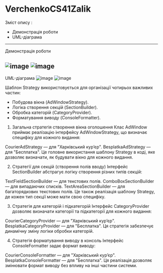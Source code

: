 ﻿# VerchenkoCS41Zalik
 Зміст опису : 
- Демонстрація роботи
- UML-діаграма

------
Демонстрація роботи

![image](https://github.com/user-attachments/assets/67344f6a-bd86-4413-a492-46ec0ad9d600)
![image](https://github.com/user-attachments/assets/0a40d5e7-4273-497c-8c89-1ad6ca2a9eb8)
------
UML-діаграма
![image](https://github.com/user-attachments/assets/362981d1-8a06-4159-91fe-d83a16625145)
![image](https://github.com/user-attachments/assets/311f1b3d-14cd-457e-8508-cfc3e91fe445)

Шаблон Strategy використовується для організації чотирьох важливих частин:

- Побудова вікна (AdWindowStrategy).
- Логіка створення секцій (SectionBuilder).
- Обробка категорій (CategoryProvider).
- Форматування виводу (ConsoleFormatter).

 1. Загальна стратегія створення вікна оголошення
Клас AdWindow приймає реалізацію інтерфейсу AdWindowStrategy, що визначає специфіку для кожного видання:

CourierAdStrategy — для "Харківський кур’єр".
BesplatkaAdStrategy — для "Бесплатка".
Це головне використання шаблону Strategy в коді, яке дозволяє визначати, як будувати вікно для кожного видання.

 2. Стратегії для секцій (створення полів вводу)
Інтерфейс SectionBuilder абстрагує логіку створення різних типів секцій:

TextFieldSectionBuilder — для текстових полів.
ComboBoxSectionBuilder — для випадаючих списків.
TextAreaSectionBuilder — для багаторядкових текстових полів.
Це також реалізація шаблону Strategy, де кожен тип секції може мати свою специфіку.

 3. Стратегія для категорій і підкатегорій
Інтерфейс CategoryProvider дозволяє визначати категорії та підкатегорії для кожного видання:

CourierCategoryProvider — для "Харківський кур’єр".
BesplatkaCategoryProvider — для "Бесплатка".
Ця стратегія забезпечує динамічну зміну логіки обробки категорій.

 4. Стратегія форматування виводу в консоль
Інтерфейс ConsoleFormatter задає формат виводу:

CourierConsoleFormatter — для "Харківський кур’єр".
BesplatkaConsoleFormatter — для "Бесплатка".
Ця реалізація дозволяє змінювати формат виводу без впливу на інші частини системи.

